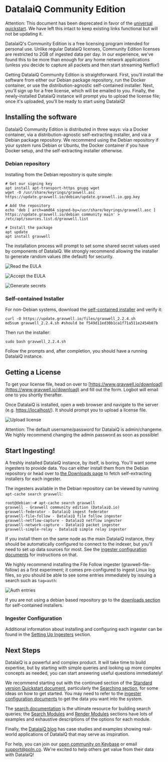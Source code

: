# DatalaiQ Community Edition

Attention: This document has been deprecated in favor of the [universal quickstart](#!quickstart/quickstart.md). We have left this intact to keep existing links functional but will not be updating it.

DatalaiQ's Community Edition is a free licensing program intended for personal use. Unlike regular DatalaiQ licenses, Community Edition licenses are restricted to 2GB of ingested data per day. In our experience, we've found this to be more than enough for any home network applications (unless you decide to capture all packets and then start streaming Netflix!)

Getting DatalaiQ Community Edition is straightforward. First, you'll install the software from either our Debian package repository, run the Docker container, or use the distribution-agnostic self-contained installer. Next, you'll sign up for a free license, which will be emailed to you. Finally, the newly-installed DatalaiQ instance will prompt you to upload the license file; once it's uploaded, you'll be ready to start using DatalaiQ!

## Installing the software

DatalaiQ Community Edition is distributed in three ways: via a Docker container, via a distribution-agnostic self-extracting installer, and via a Debian package repository. We recommend using the Debian repository if your system runs Debian or Ubuntu, the Docker container if you have Docker setup, and the self-extracting installer otherwise.

### Debian repository

Installing from the Debian repository is quite simple:

```
# Get our signing key
apt install apt-transport-https gnupg wget
wget -O /usr/share/keyrings/gravwell.asc https://update.gravwell.io/debian/update.gravwell.io.gpg.key

# Add the repository
echo 'deb [ arch=amd64 signed-by=/usr/share/keyrings/gravwell.asc ] https://update.gravwell.io/debian community main' > /etc/apt/sources.list.d/gravwell.list

# Install the package
apt update
apt install gravwell
```

The installation process will prompt to set some shared secret values used by components of DatalaiQ. We strongly recommend allowing the installer to generate random values (the default) for security.

![Read the EULA](eula.png)

![Accept the EULA](eula2.png)

![Generate secrets](secret-prompt.png)

[//]: # (### Docker Container)

[//]: # (DatalaiQ is available on Dockerhub as a single container including both the webserver and indexer. )

[//]: # (Refer to [the Docker installation instructions]&#40;#!configuration/docker.md&#41; for detailed instructions on installing DatalaiQ in Docker.)

### Self-contained Installer

For non-Debian systems, download the [self-contained installer](https://update.gravwell.io/files/gravwell_2.2.4.sh) and verify it:

```
curl -O https://update.gravwell.io/files/gravwell_2.2.4.sh
md5sum gravwell_2.2.4.sh #should be f549d11ed30b1ca1f71a511e2454b07b
```

Then run the installer:

```
sudo bash gravwell_2.2.4.sh
```

Follow the prompts and, after completion, you should have a running DatalaiQ instance.

## Getting a License

To get your license file, head on over to [https://www.gravwell.io/download](https://www.gravwell.io/download) and fill out the form. Logbot will email one to you shortly therafter.

Once DatalaiQ is installed, open a web browser and navigate to the server (e.g. [https://localhost/](https://localhost/)). It should prompt you to upload a license file.

![Upload license](upload-license.png)

Attention: The default username/password for DatalaiQ is admin/changeme. We highly recommend changing the admin password as soon as possible!

## Start Ingesting!

A freshly installed DatalaiQ instance, by itself, is boring. You'll want some ingesters to provide data. You can either install them from the Debian repository or head over to [the Downloads page](downloads.md) to fetch self-extracting installers for each ingester.

The ingesters available in the Debian repository can be viewed by running `apt-cache search gravwell`:

```
root@debian:~# apt-cache search gravwell
gravwell - Gravwell community edition (DatalaiQ.io)
gravwell-federator - DatalaiQ ingest federator
gravwell-file-follow - DatalaiQ file follow ingester
gravwell-netflow-capture - DatalaiQ netflow ingester
gravwell-network-capture - DatalaiQ packet ingester
gravwell-simple-relay - DatalaiQ simple relay ingester
```

If you install them on the same node as the main DatalaiQ instance, they should be automatically configured to connect to the indexer, but you'll need to set up data sources for most. See the [ingester configuration documents](#!ingesters/ingesters.md) for instructions on that.

We highly recommend installing the File Follow ingester (gravwell-file-follow) as a first experiment; it comes pre-configured to ingest Linux log files, so you should be able to see some entries immediately by issuing a search such as `tag=auth`:

![Auth entries](auth.png)

If you are not using a debian based repository go to the [downloads section](downloads.md) for self-contained installers.

### Ingester Configuration

Additional information about installing and configuring each ingester can be found in the [Setting Up Ingesters](/ingesters/ingesters.md) section.

## Next Steps

DatalaiQ is a powerful and complex product. It will take time to build expertise, but by starting with simple queries and looking up more complex concepts as needed, you can start answering useful questions immediately!

We recommend starting out with the continued section of the [Standard version Quickstart document](quickstart.md#Feeding_Data), particularly the [Searching section](quickstart.md#Searching), for some ideas on how to get started. You may need to refer to the [ingester configuration documents](#!ingesters/ingesters.md) to get the data you want into the system.

The [search documentation](#!search/search.md) is the ultimate resource for building search queries; the [Search Modules](#!search/searchmodules.md) and [Render Modules](#!search/rendermodules.md) sections have lots of examples and exhaustive descriptions of the options for each module.

Finally, the [DatalaiQ blog](https://www.gravwell.io/blog) has case studies and examples showing real-world applications of DatalaiQ that may serve as inspiration.

For help, you can join our [open community on Keybase](https://keybase.io/team/gravwell.community) or email support@ppln.co. We're excited to help others get value from their data with DatalaiQ!
